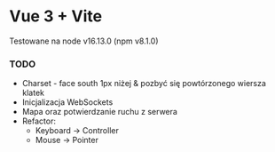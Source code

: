 # Vue 3 + Vite

Testowane na node v16.13.0 (npm v8.1.0)

### TODO

- Charset - face south 1px niżej & pozbyć się powtórzonego wiersza klatek
- Inicjalizacja WebSockets
- Mapa oraz potwierdzanie ruchu z serwera
- Refactor:
    - Keyboard -> Controller
    - Mouse -> Pointer

